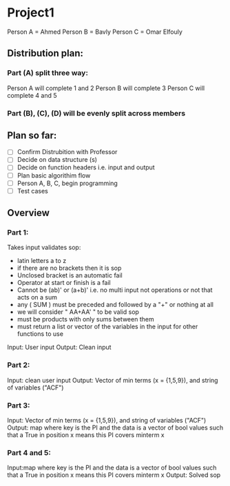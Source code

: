 # Project1

Person A = Ahmed
Person B = Bavly
Person C = Omar Elfouly

## Distribution plan:

### Part (A) split three way:

Person A will complete 1 and 2
Person B will complete 3
Person C will complete 4 and 5

### Part (B), (C), (D) will be evenly split across members

## Plan so far:

- [ ] Confirm Distrubition with Professor
- [ ] Decide on data structure (s)
- [ ] Decide on function headers i.e. input and output
- [ ] Plan basic algorithim flow
- [ ] Person A, B, C, begin programming
- [ ] Test cases

## Overview
### Part 1:
Takes input validates sop:
- latin letters a to z
- if there are no brackets then it is sop
- Unclosed bracket is an automatic fail
- Operator at start or finish is a fail
- Cannot be (ab)' or (a+b)' i.e. no multi input not operations or not that acts on a sum
- any ( SUM ) must be preceded and followed by a "+" or nothing at all 
- we will consider " AA+AA' " to be valid sop
- must be products with only sums between them
- must return a list or vector of the variables in the input for other functions to use

Input: User input
Output: Clean input

### Part 2:
Input: clean user input
Output: Vector of min terms (x = {1,5,9}), and string of variables ("ACF")

### Part 3:
Input: Vector of min terms (x = {1,5,9}), and string of variables ("ACF")
Output: map where key is the PI and the data is a vector of bool values such that a True in position x means this PI covers minterm x

### Part 4 and 5:
Input:map where key is the PI and the data is a vector of bool values such that a True in position x means this PI covers minterm x
Output: Solved sop

